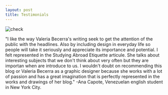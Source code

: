 ```yaml
---
layout: post
title: Testimonials
---
```


![check](http://www.earlychildhoodwebinars.org/wp-content/uploads/2011/08/testimonial1.jpg)

"I like the way Valeria Becerra's writing seek to get the attention of the public with the headlines. Also by including design in everyday life so people will take it seriously and appreciate its importance and potential. I felt represented in the Studying Abroad Etiquette articule. She talks about interesting subjects that we don't think about very often but they are importan when are introduce to us. I wouldn't doubt on recommending this blog or Valeria Becerra as a graphic designer because she works with a lot of passion and has a great imagination that is perfectly represented in the works and drawings of her blog." -Ana Capote, Venezuelan english student in New York City. 

